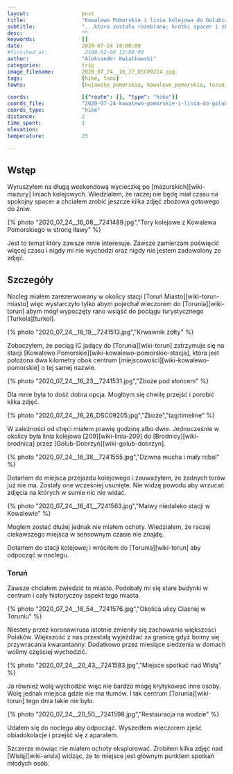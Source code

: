 ```yaml
---
layout:                 post
title:                  "Kowalewo Pomorskie i linia kolejowa do Golubia"
subtitle:               "...która została rozebrana; krótki spacer i zboże przed żniwami"
desc:                   ""
keywords:               []
date:                   2020-07-24 18:00:00
#finished_at:            2100-02-09 12:00:00
author:                 "Aleksander Kwiatkowski"
categories:             trip
image_filename:         2020_07_24__16_27_DSC09214.jpg
tags:                   [hike, todo]
towns:                  [kujawsko_pomorskie, kowalewo_pomorskie, torun]

coords:                 [{"route": [], "type": "hike"}]
coords_file:            "2020-07-24-kowalewo-pomorskie-i-linia-do-golubia.json"
coords_type:            "hike"
distance:               2
time_spent:             1
elevation:              
temperature:            25

---
```



## Wstęp

Wyruszyłem na długą weekendową wycieczkę po [mazurskich][wiki-mazury]
liniach kolejowych. Wiedziałem, że raczej nie będę miał czasu na spokojny spacer
a chciałem zrobić jeszcze kilka zdjęć zbożowa gotowego do żniw.

{% photo "2020_07_24__16_08__7241489.jpg","Tory kolejowe z Kowalewa Pomorskiego w stronę Iławy" %}

Jest to temat który zawsze mnie interesuje. Zawsze zamierzam poświęcić więcej czasu
i nigdy mi nie wychodzi oraz nigdy nie jestem zadowolony ze zdjęć.

## Szczegóły

Nocleg miałem zarezerwowany w okolicy stacji [Toruń Miasto][wiki-torun-miasto]
więc wystarczyło tylko abym pojechał wieczorem do [Torunia][wiki-torun]
abym mógł wypoczęty rano wsiąść do pociągu turystycznego
[Turkola][turkol].

{% photo "2020_07_24__16_19__7241513.jpg","Krwawnik żółty" %}

Zobaczyłem, że pociąg IC jadący do [Torunia][wiki-torun] zatrzymuje się na stacji
[Kowalewo Pomorskie][wiki-kowalewo-pomorskie-stacja], która jest położona dwa
kilometry obok centrum [miejscowości][wiki-kowalewo-pomorskie] o tej samej nazwie.

{% photo "2020_07_24__16_23__7241531.jpg","Zboże pod słońcem" %}

Dla mnie była to dość dobra opcja. Mogłbym się chwilę przejść i porobić kilka
zdjęć.

{% photo "2020_07_24__16_26_DSC09205.jpg","Zboże","tag:timeline" %}

W zależności od chęci miałem prawię godzinę albo dwie. Jednocześnie w okolicy
była linia kolejowa [209][wiki-linia-209] do [Brodnicy][wiki-brodnica]
przez [Golub-Dobrzyń][wiki-golub-dobrzyn].

{% photo "2020_07_24__16_38__7241555.jpg","Dziwna mucha i mały robal" %}

Dotarłem do miejsca przejazdu kolejowego i zauważyłem, że żadnych torów
już nie ma. Zostały one wcześniej usunięte. Nie widzę powodu aby wrzucać
zdjęcia na których w sumie nic nie widać.

{% photo "2020_07_24__16_41__7241563.jpg","Malwy niedaleko stacji w Kowalewie" %}

Mogłem zostać dłużej jednak nie miałem ochoty. Wiedziałem, że raczej ciekawszego
miejsca w sensownym czasie nie znajdę.

Dotarłem do stacji kolejowej i wróciłem do [Torunia][wiki-torun] aby odpocząć
w noclegu.

### Toruń

Zawsze chciałem zwiedzić to miasto. Podobały mi się stare budynki w centrum i
cały historyczny aspekt tego miasta.

{% photo "2020_07_24__18_54__7241576.jpg","Okolica ulicy Ciasnej w Toruniu" %}

Niestety przez koronawirusa istotnie zmieniły się zachowania większości
Polaków. Większość z nas przestałą wyjeżdżać za granicę gdyż boimy się przywracania
kwarantanny. Dodatkowo przez miesiące siedzenia w domach wolimy częściej wychodzić.

{% photo "2020_07_24__20_43__7241583.jpg","Miejsce spotkać nad Wisłą" %}

Ja również wolę wychodzić więc nie bardzo mogę krytykować inne osoby. Wolę jednak
miejsca gdzie nie ma tłumów. I tak centrum [Torunia][wiki-torun]
tego dnia takie nie było.

{% photo "2020_07_24__20_50__7241598.jpg","Restauracja na wodzie" %}

Udałem się do noclegu aby odpocząć. Wyszedłem wieczorem zjeść obiadokolacje i przejść się
z aparatem.

Szczerze mówiąc nie miałem ochoty eksplorować. Zrobiłem kilka zdjęć nad
[Wisłą][wiki-wisla] widząc, że to miejsce jest głównym punktem
spotkań młodych osób.
